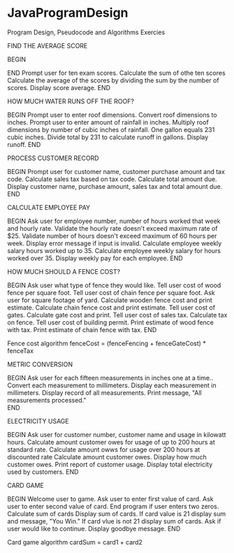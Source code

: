 # JavaProgramDesign

Program Design, Pseudocode and Algorithms Exercies








FIND THE AVERAGE SCORE

BEGIN

END
Prompt user for ten exam scores.
Calculate the sum of othe ten scores
Calculate the average of the scores by dividing the sum by the number of scores.
Display score average.
END

HOW MUCH WATER RUNS OFF THE ROOF?

BEGIN
Prompt user to enter roof dimensions.
Convert roof dimensions to inches.
Prompt user to enter amount of rainfall in inches.
Multiply roof dimensions by number of cubic inches of rainfall.
One gallon equals 231 cubic inches.
Divide total by 231 to calculate runoff in gallons.
Display runoff. 
END

PROCESS CUSTOMER RECORD

BEGIN
Prompt user for customer name, customer purchase amount and tax code.
Calculate sales tax based on tax code. 
Calculate total amount due.
Display customer name, purchase amount, sales tax and total amount due. 
END

CALCULATE EMPLOYEE PAY

BEGIN
Ask user for employee number, number of hours worked that week and hourly rate.
Validate the hourly rate doesn't exceed maximum rate of $25.
Validate number of hours doesn't exceed maximum of 60 hours per week.
Display error message if input is invalid.
Calculate employee weekly salary hours worked up to 35.
Calculate employee weekly salary for hours worked over 35. 
Display weekly pay for each employee. 
END

HOW MUCH SHOULD A FENCE COST?

BEGIN
Ask user what type of fence they would like.
Tell user cost of wood fence per square foot.
Tell user cost of chain fence per square foot.
Ask user for square footage of yard. 
Calculate wooden fence cost and print estimate.
Calculate chain fence cost and print estimate.
Tell user cost of gates.
Calculate gate cost and print.
Tell user cost of sales tax.
Calculate tax on fence.
Tell user cost of building permit. 
Print estimate of wood fence with tax.
Print estimate of chain fence with tax.
END 

Fence cost algorithm
fenceCost = (fenceFencing + fenceGateCost) * fenceTax

  
METRIC CONVERSION

BEGIN
Ask user for each fifteen measurements in inches one at a time..
Convert each measurement to millimeters.
Display each measurement in millimeters.
Display record of all measurements.
Print message, "All measurements processed."  
END
  
ELECTRICITY USAGE
  
BEGIN
Ask user for customer number, customer name and usage in kilowatt hours.
Calculate amount customer owes for usage of up to 200 hours at standard rate.
Calculate amount owws for usage over 200 hours at discounted rate
Calculate amount customer owes.
Display how much customer owes.
Print report of customer usage.
Display total electricity used by customers. 
END
 
CARD GAME

BEGIN
Welcome user to game.
Ask user to enter first value of card.
Ask user to enter second value of card.
End program if user enters two zeros.
Calculate sum of cards
Display sum of cards.
If card value is 21 display sum and message, "You Win."
If card vlue is not 21 display sum of cards.
Ask if user would like to continue. 
Display goodbye message.
END 

Card game algorithm
cardSum = card1 + card2
